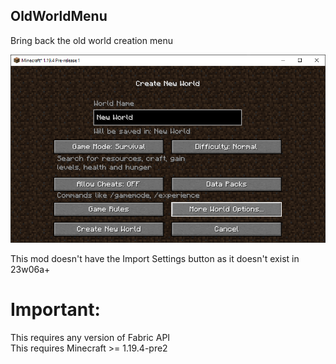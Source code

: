 ## OldWorldMenu

Bring back the old world creation menu  

![image showing the old Create New World menu on 1.19.4-pre1](docs/image.png)

This mod doesn't have the Import Settings button as it doesn't exist in 23w06a+

# Important:
This requires any version of Fabric API  
This requires Minecraft >= 1.19.4-pre2
